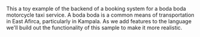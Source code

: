 This a toy example of the backend of a booking system for a boda boda motorcycle taxi service.
A boda boda is a common means of transportation in East Afirca, particularly in Kampala.
As we add features to the language we'll build out the functionality of this sample to make it more realistic.
